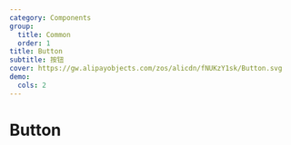 ```yaml
---
category: Components
group:
  title: Common
  order: 1
title: Button
subtitle: 按钮
cover: https://gw.alipayobjects.com/zos/alicdn/fNUKzY1sk/Button.svg
demo:
  cols: 2
---
```



# Button

<code src="./demo/type.tsx" title="Type" description="There are five types of buttons: main button, secondary button, dashed button, text button, and link button. The main button can appear at most once in the same operating area."></code>
<code src="./demo/disabled.tsx" title="Disabled" description="Disabled state。"></code>
<code src="./demo/theme.tsx" title="Theme" description="Multiple themes."></code>

